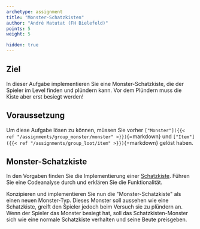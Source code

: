 ```yaml
---
archetype: assignment
title: "Monster-Schatzkisten"
author: "André Matutat (FH Bielefeld)"
points: 5
weight: 5

hidden: true
---
```


## Ziel

In dieser Aufgabe implementieren Sie eine Monster-Schatzkiste, die der Spieler im Level
finden und plündern kann. Vor dem Plündern muss die Kiste aber erst besiegt werden!

## Voraussetzung

Um diese Aufgabe lösen zu können, müssen Sie vorher
`["Monster"]({{< ref "/assignments/group_monster/monster" >}})`{=markdown} und
`["Item"]({{< ref "/assignments/group_loot/item" >}})`{=markdown} gelöst haben.

## Monster-Schatzkiste

In den Vorgaben finden Sie die Implementierung einer
[Schatzkiste](https://github.com/Programmiermethoden/Dungeon/blob/master/game/src/ecs/entities/Chest.java).
Führen Sie eine Codeanalyse durch und erklären Sie die Funktionalität.

Konzipieren und implementieren Sie nun die "Monster-Schatzkiste" als einen neuen
Monster-Typ. Dieses Monster soll aussehen wie eine Schatzkiste, greift den Spieler jedoch
beim Versuch sie zu plündern an. Wenn der Spieler das Monster besiegt hat, soll das
Schatzkisten-Monster sich wie eine normale Schatzkiste verhalten und seine Beute preisgeben.
